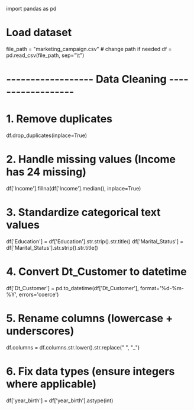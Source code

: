 import pandas as pd

# Load dataset
file_path = "marketing_campaign.csv"   # change path if needed
df = pd.read_csv(file_path, sep="\t")

# ------------------ Data Cleaning ------------------

# 1. Remove duplicates
df.drop_duplicates(inplace=True)

# 2. Handle missing values (Income has 24 missing)
df['Income'].fillna(df['Income'].median(), inplace=True)

# 3. Standardize categorical text values
df['Education'] = df['Education'].str.strip().str.title()
df['Marital_Status'] = df['Marital_Status'].str.strip().str.title()

# 4. Convert Dt_Customer to datetime
df['Dt_Customer'] = pd.to_datetime(df['Dt_Customer'], format='%d-%m-%Y', errors='coerce')

# 5. Rename columns (lowercase + underscores)
df.columns = df.columns.str.lower().str.replace(" ", "_")

# 6. Fix data types (ensure integers where applicable)
df['year_birth'] = df['year_birth'].astype(int)
